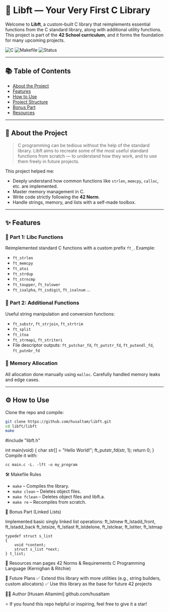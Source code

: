 # 💫 Libft — Your Very First C Library

Welcome to **Libft**, a custom-built C library that reimplements essential functions from the C standard library, along with additional utility functions. This project is part of the **42 School curriculum**, and it forms the foundation for many upcoming projects.

![C](https://img.shields.io/badge/language-C-blue.svg)
![Makefile](https://img.shields.io/badge/build-Makefile-yellow.svg)
![Status](https://img.shields.io/badge/status-completed-brightgreen.svg)

---

## 📚 Table of Contents

- [About the Project](#about-the-project)
- [Features](#features)
- [How to Use](#how-to-use)
- [Project Structure](#project-structure)
- [Bonus Part](#bonus-part)
- [Resources](#resources)

---

## 🧠 About the Project

> C programming can be tedious without the help of the standard library.
> Libft aims to recreate some of the most useful standard functions from scratch — to understand how they work, and to use them freely in future projects.

This project helped me:
- Deeply understand how common functions like `strlen`, `memcpy`, `calloc`, etc. are implemented.
- Master memory management in C.
- Write code strictly following the **42 Norm**.
- Handle strings, memory, and lists with a self-made toolbox.

---

## ✨ Features

### 🔹 Part 1: Libc Functions

Reimplemented standard C functions with a custom prefix `ft_`. Example:

- `ft_strlen`
- `ft_memcpy`
- `ft_atoi`
- `ft_strdup`
- `ft_strncmp`
- `ft_toupper`, `ft_tolower`
- `ft_isalpha`, `ft_isdigit`, `ft_isalnum` ...

### 🔸 Part 2: Additional Functions

Useful string manipulation and conversion functions:

- `ft_substr`, `ft_strjoin`, `ft_strtrim`
- `ft_split`
- `ft_itoa`
- `ft_strmapi`, `ft_striteri`
- File descriptor outputs: `ft_putchar_fd`, `ft_putstr_fd`, `ft_putendl_fd`, `ft_putnbr_fd`

### 🧪 Memory Allocation

All allocation done manually using `malloc`. Carefully handled memory leaks and edge cases.

---

## ⚙️ How to Use

Clone the repo and compile:

```bash
git clone https://github.com/husaltam/libft.git
cd libft/libft
make
```
#include "libft.h"

int main(void)
{
    char str[] = "Hello World!";
    ft_putstr_fd(str, 1);
    return 0;
}
Compile it with:
```
cc main.c -L. -lft -o my_program
```




🛠️ Makefile Rules
- `make` – Compiles the library.
- `make clean` – Deletes object files.
- `make fclean` – Deletes object files and libft.a.
- `make re` – Recompiles from scratch.

🎁 Bonus Part (Linked Lists)

Implemented basic singly linked list operations:
  ft_lstnew
  ft_lstadd_front, ft_lstadd_back
  ft_lstsize, ft_lstlast
  ft_lstdelone, ft_lstclear, ft_lstiter, ft_lstmap
```
typedef struct s_list
{
    void *content;
    struct s_list *next;
} t_list;
```
🔗 Resources
man pages
42 Norms & Requirements
C Programming Language (Kernighan & Ritchie)

🚀 Future Plans
✅ Extend this library with more utilities (e.g., string builders, custom allocators)
✅ Use this library as the base for future 42 projects

👨‍💻 Author
[Husam Altamimi]
github.com/husaltam

⭐ If you found this repo helpful or inspiring, feel free to give it a star!
